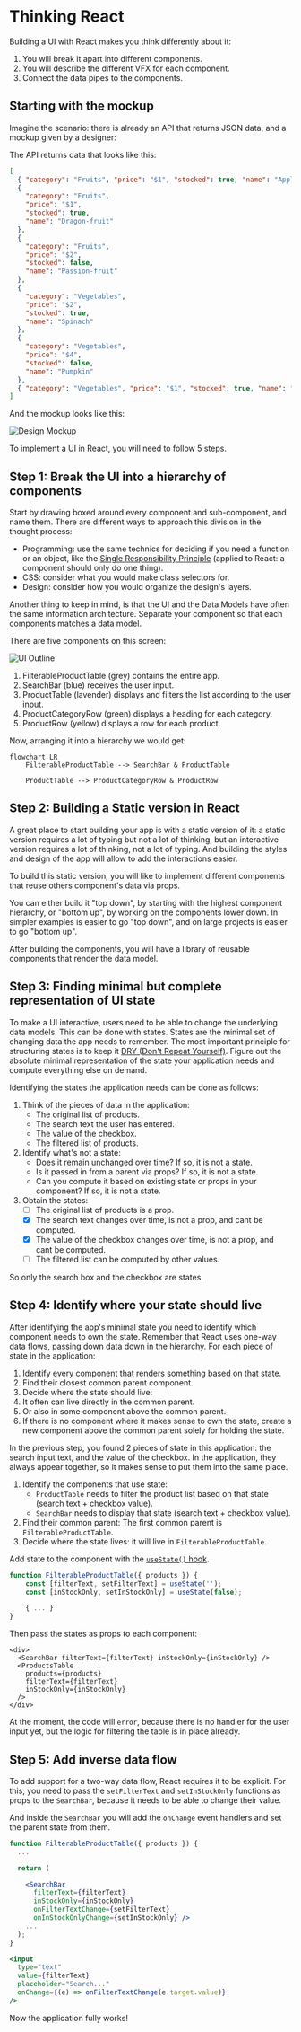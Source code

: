 # Thinking React

Building a UI with React makes you think differently about it:

1. You will break it apart into different components.
2. You will describe the different VFX for each component.
3. Connect the data pipes to the components.

## Starting with the mockup

Imagine the scenario: there is already an API that returns JSON data, and a mockup given by a designer:

The API returns data that looks like this:

```json
[
  { "category": "Fruits", "price": "$1", "stocked": true, "name": "Apple" },
  {
    "category": "Fruits",
    "price": "$1",
    "stocked": true,
    "name": "Dragon-fruit"
  },
  {
    "category": "Fruits",
    "price": "$2",
    "stocked": false,
    "name": "Passion-fruit"
  },
  {
    "category": "Vegetables",
    "price": "$2",
    "stocked": true,
    "name": "Spinach"
  },
  {
    "category": "Vegetables",
    "price": "$4",
    "stocked": false,
    "name": "Pumpkin"
  },
  { "category": "Vegetables", "price": "$1", "stocked": true, "name": "Peas" }
]
```

And the mockup looks like this:

![Design Mockup](img/thinking-in-react_mockup.png)

To implement a UI in React, you will need to follow 5 steps.

## Step 1: Break the UI into a hierarchy of components

Start by drawing boxed around every component and sub-component, and name them. There are different ways to approach this division in the thought process:

- Programming: use the same technics for deciding if you need a function or an object, like the [Single Responsibility Principle](https://en.wikipedia.org/wiki/Single-responsibility_principle) (applied to React: a component should only do one thing).
- CSS: consider what you would make class selectors for.
- Design: consider how you would organize the design's layers.

Another thing to keep in mind, is that the UI and the Data Models have often the same information architecture. Separate your component so that each components matches a data model.

There are five components on this screen:

![UI Outline](img/thinking-in-react_ui_outline.png)

1. FilterableProductTable (grey) contains the entire app.
2. SearchBar (blue) receives the user input.
3. ProductTable (lavender) displays and filters the list according to the user input.
4. ProductCategoryRow (green) displays a heading for each category.
5. ProductRow (yellow) displays a row for each product.

Now, arranging it into a hierarchy we would get:

```mermaid
flowchart LR
    FilterableProductTable --> SearchBar & ProductTable

    ProductTable --> ProductCategoryRow & ProductRow
```

## Step 2: Building a Static version in React

A great place to start building your app is with a static version of it: a static version requires a lot of typing but not a lot of thinking, but an interactive version requires a lot of thinking, not a lot of typing. And building the styles and design of the app will allow to add the interactions easier.

To build this static version, you will like to implement different components that reuse others component's data via props.

You can either build it "top down", by starting with the highest component hierarchy, or "bottom up", by working on the components lower down. In simpler examples is easier to go "top down", and on large projects is easier to go "bottom up".

After building the components, you will have a library of reusable components that render the data model.

## Step 3: Finding minimal but complete representation of UI state

To make a UI interactive, users need to be able to change the underlying data models. This can be done with states. States are the minimal set of changing data the app needs to remember. The most important principle for structuring states is to keep it [DRY (Don't Repeat Yourself)](https://en.wikipedia.org/wiki/Don%27t_repeat_yourself). Figure out the absolute minimal representation of the state your application needs and compute everything else on demand.

Identifying the states the application needs can be done as follows:

1. Think of the pieces of data in the application:
   - The original list of products.
   - The search text the user has entered.
   - The value of the checkbox.
   - The filtered list of products.
2. Identify what's not a state:
   - Does it remain unchanged over time? If so, it is not a state.
   - Is it passed in from a parent via props? If so, it is not a state.
   - Can you compute it based on existing state or props in your component? If so, it is not a state.
3. Obtain the states:
   - [ ] The original list of products is a prop.
   - [x] The search text changes over time, is not a prop, and cant be computed.
   - [x] The value of the checkbox changes over time, is not a prop, and cant be computed.
   - [ ] The filtered list can be computed by other values.

So only the search box and the checkbox are states.

## Step 4: Identify where your state should live

After identifying the app's minimal state you need to identify which component needs to own the state. Remember that React uses one-way data flows, passing down data down in the hierarchy. For each piece of state in the application:

1. Identify every component that renders something based on that state.
2. Find their closest common parent component.
3. Decide where the state should live:
4. It often can live directly in the common parent.
5. Or also in some component above the common parent.
6. If there is no component where it makes sense to own the state, create a new component above the common parent solely for holding the state.

In the previous step, you found 2 pieces of state in this application: the search input text, and the value of the checkbox. In the application, they always appear together, so it makes sense to put them into the same place.

1. Identify the components that use state:
   - `ProductTable` needs to filter the product list based on that state (search text + checkbox value).
   - `SearchBar` needs to display that state (search text + checkbox value).
2. Find their common parent: The first common parent is `FilterableProductTable`.
3. Decide where the state lives: it will live in `FilterableProductTable`.

Add state to the component with the [`useState()` hook](https://react.dev/reference/react/useState).

```typescript
function FilterableProductTable({ products }) {
    const [filterText, setFilterText] = useState('');
    const [inStockOnly, setInStockOnly] = useState(false);

    { ... }
}
```

Then pass the states as props to each component:

```tsx
<div>
  <SearchBar filterText={filterText} inStockOnly={inStockOnly} />
  <ProductsTable
    products={products}
    filterText={filterText}
    inStockOnly={inStockOnly}
  />
</div>
```

At the moment, the code will `error`, because there is no handler for the user input yet, but the logic for filtering the table is in place already.

## Step 5: Add inverse data flow

To add support for a two-way data flow, React requires it to be explicit. For this, you need to pass the `setFilterText` and `setInStockOnly` functions as props to the `SearchBar`, because it needs to be able to change their value.

And inside the `SearchBar` you will add the `onChange` event handlers and set the parent state from them.

```jsx
function FilterableProductTable({ products }) {
  ...

  return (

    <SearchBar
      filterText={filterText}
      inStockOnly={inStockOnly}
      onFilterTextChange={setFilterText}
      onInStockOnlyChange={setInStockOnly} />
    ...
  );
}
```

```jsx
<input
  type="text"
  value={filterText}
  placeholder="Search..."
  onChange={(e) => onFilterTextChange(e.target.value)}
/>
```

Now the application fully works!
